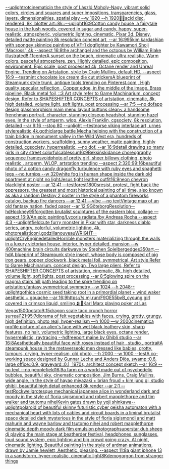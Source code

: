[--uplight](https://www.ebank.nz/aiartgenerator?category=--uplight)[rot](https://www.ebank.nz/aiartgenerator?category=rot)[cinematic](https://www.ebank.nz/aiartgenerator?category=cinematic)[in the style of László Moholy-Nagy, vibrant solid colors, circles and squares and super impositions, transparencies, glass, layers,  dimensionalities, spatial play --w 1920 --h 1920](https://www.ebank.nz/aiartgenerator?category=in%20the%20style%20of%20L%C3%A1szl%C3%B3%20Moholy-Nagy%2C%20vibrant%20solid%20colors%2C%20circles%20and%20squares%20and%20super%20impositions%2C%20transparencies%2C%20glass%2C%20layers%2C%20%20dimensionalities%2C%20spatial%20play%20--w%201920%20--h%201920)[🤖💀](https://www.ebank.nz/aiartgenerator?category=%F0%9F%A4%96%F0%9F%92%80)[acid disc, rendered, 8k, blotter art](https://www.ebank.nz/aiartgenerator?category=acid%20disc%2C%20rendered%2C%208k%2C%20blotter%20art)[::8k::](https://www.ebank.nz/aiartgenerator?category=%3A%3A8k%3A%3A)[--uplight](https://www.ebank.nz/aiartgenerator?category=--uplight)[16:9](https://www.ebank.nz/aiartgenerator?category=16%3A9)[Cotton candy house, a fairytale house in the lush woods, covered in sugar and candy, happy, super-realistic, atmospheric, volumetric lighting, cinematic, Pixar 3d, Disney, detailed matte painting 8k resolution concept art, --ar 16:9](https://www.ebank.nz/aiartgenerator?category=Cotton%20candy%20house%2C%20a%20fairytale%20house%20in%20the%20lush%20woods%2C%20covered%20in%20sugar%20and%20candy%2C%20happy%2C%20super-realistic%2C%20atmospheric%2C%20volumetric%20lighting%2C%20cinematic%2C%20Pixar%203d%2C%20Disney%2C%20detailed%20matte%20painting%208k%20resolution%20concept%20art%2C%20--ar%2016%3A9)[95](https://www.ebank.nz/aiartgenerator?category=95)[kim kardashian with spongey skin](https://www.ebank.nz/aiartgenerator?category=kim%20kardashian%20with%20spongey%20skin)[nice painting of VF-1 dogfighter by Kawamori Shoji 'Macross', 4k --aspect 16:8](https://www.ebank.nz/aiartgenerator?category=nice%20painting%20of%20VF-1%20dogfighter%20by%20Kawamori%20Shoji%20%27Macross%27%2C%204k%20--aspect%2016%3A8)[the archangel and the octopus by William Blake illustrated](https://www.ebank.nz/aiartgenerator?category=the%20archangel%20and%20the%20octopus%20by%20William%20Blake%20illustrated)[8:11](https://www.ebank.nz/aiartgenerator?category=8%3A11)[center](https://www.ebank.nz/aiartgenerator?category=center)[A sunset on the beach, cinematic ultra realistic. Warm colors, peaceful atmosphere, zen. Highly detailed, epic composition, environment. Epic scale, post processed 4k, Octane render and Unreal Engine. Trending on Artstation, style by Craig Mullins, default HD, --aspect 16:9 --test](https://www.ebank.nz/aiartgenerator?category=A%20sunset%20on%20the%20beach%2C%20cinematic%20ultra%20realistic.%20Warm%20colors%2C%20peaceful%20atmosphere%2C%20zen.%20Highly%20detailed%2C%20epic%20composition%2C%20environment.%20Epic%20scale%2C%20post%20processed%204k%2C%20Octane%20render%20and%20Unreal%20Engine.%20Trending%20on%20Artstation%2C%20style%20by%20Craig%20Mullins%2C%20default%20HD%2C%20--aspect%2016%3A9%20--test)[mint chocolate ice cream,die cut stickers](https://www.ebank.nz/aiartgenerator?category=mint%20chocolate%20ice%20cream%2Cdie%20cut%20stickers)[A blueprint of Steampunk style trunk,   antique tools trending on Pinterest.com  , High quality specular reflection , Copper  edge, in the middle of the image, Brass pipeline,  Black metal foil,  ::3  Art style refer to Game Machinarium.  concept design, Refer to SHAPESHIFTER CONCEPTS  of artstation, cinematic,  8k, high detailed,  volume light,  soft lights,  post processing    --ar 7:5   --no dof](https://www.ebank.nz/aiartgenerator?category=A%20blueprint%20of%20Steampunk%20style%20trunk%2C%20%20%20antique%20tools%20trending%20on%20Pinterest.com%20%20%2C%20High%20quality%20specular%20reflection%20%2C%20Copper%20%20edge%2C%20in%20the%20middle%20of%20the%20image%2C%20Brass%20pipeline%2C%20%20Black%20metal%20foil%2C%20%20%3A%3A3%20%20Art%20style%20refer%20to%20Game%20Machinarium.%20%20concept%20design%2C%20Refer%20to%20SHAPESHIFTER%20CONCEPTS%20%20of%20artstation%2C%20cinematic%2C%20%208k%2C%20high%20detailed%2C%20%20volume%20light%2C%20%20soft%20lights%2C%20%20post%20processing%20%20%20%20--ar%207%3A5%20%20%20--no%20dof)[app design glassmorphism main menu layout buttons clean](https://www.ebank.nz/aiartgenerator?category=app%20design%20glassmorphism%20main%20menu%20layout%20buttons%20clean)[< a handsome frenchman portrait, character, stunning closeup headshot, stunning hazel eyes, in the style of artgerm, wlop, Alexis Franklin, cgsociety, 8k resolution, detailed --ar 9:16 --stop 80 --uplight --test](https://www.ebank.nz/aiartgenerator?category=%3C%20a%20handsome%20frenchman%20portrait%2C%20character%2C%20stunning%20closeup%20headshot%2C%20stunning%20hazel%20eyes%2C%20in%20the%20style%20of%20artgerm%2C%20wlop%2C%20Alexis%20Franklin%2C%20cgsociety%2C%208k%20resolution%2C%20detailed%20--ar%209%3A16%20--stop%2080%20--uplight%20--test)[norse viking interlace art, urnes style](https://www.ebank.nz/aiartgenerator?category=norse%20viking%20interlace%20art%2C%20urnes%20style)[realistic,4k,gothic](https://www.ebank.nz/aiartgenerator?category=realistic%2C4k%2Cgothic)[large battle Mecha helping with the construction of a train bridge in monument valley in the Wild West era, hundreds of construction workers, scaffolding, sunny weather, matte painting, highly detailed, cgsociety, hyperrealistic, --no dof, --ar 16:9](https://www.ebank.nz/aiartgenerator?category=large%20battle%20Mecha%20helping%20with%20the%20construction%20of%20a%20train%20bridge%20in%20monument%20valley%20in%20the%20Wild%20West%20era%2C%20hundreds%20of%20construction%20workers%2C%20scaffolding%2C%20sunny%20weather%2C%20matte%20painting%2C%20highly%20detailed%2C%20cgsociety%2C%20hyperrealistic%2C%20--no%20dof%2C%20--ar%2016%3A9)[detail drawing so many girls in city street colorful](https://www.ebank.nz/aiartgenerator?category=detail%20drawing%20so%20many%20girls%20in%20city%20street%20colorful)[cables](https://www.ebank.nz/aiartgenerator?category=cables)[sun](https://www.ebank.nz/aiartgenerator?category=sun)[16:9](https://www.ebank.nz/aiartgenerator?category=16%3A9)[Beksiński](https://www.ebank.nz/aiartgenerator?category=Beksi%C5%84ski)[dance choreography sequence frames](https://www.ebank.nz/aiartgenerator?category=dance%20choreography%20sequence%20frames)[void](https://www.ebank.nz/aiartgenerator?category=void)[photo of pretty girl, sheer billowy clothing, photo realistic , artgerm, WLOP, artstation trending --aspect 2:3](https://www.ebank.nz/aiartgenerator?category=photo%20of%20pretty%20girl%2C%20sheer%20billowy%20clothing%2C%20photo%20realistic%20%2C%20artgerm%2C%20WLOP%2C%20artstation%20trending%20--aspect%202%3A3)[20:9](https://www.ebank.nz/aiartgenerator?category=20%3A9)[9:16](https://www.ebank.nz/aiartgenerator?category=9%3A16)[beautiful photo of a cotton candy dragonfly turbulence with ruby eyes and spaghetti legs --no turnips --w 320](https://www.ebank.nz/aiartgenerator?category=beautiful%20photo%20of%20a%20cotton%20candy%20dragonfly%20turbulence%20with%20ruby%20eyes%20and%20spaghetti%20legs%20--no%20turnips%20--w%20320)[white fog in human shape inside the dark old apartment at night no light](https://www.ebank.nz/aiartgenerator?category=white%20fog%20in%20human%20shape%20inside%20the%20dark%20old%20apartment%20at%20night%20no%20light)[Jesus tight leather outfit](https://www.ebank.nz/aiartgenerator?category=Jesus%20tight%20leather%20outfit)[16:9](https://www.ebank.nz/aiartgenerator?category=16%3A9)[neon chevron blacklight poster —ar 12:41 —test](https://www.ebank.nz/aiartgenerator?category=neon%20chevron%20blacklight%20poster%20%E2%80%94ar%2012%3A41%20%E2%80%94test)[forest](https://www.ebank.nz/aiartgenerator?category=forest)[1800s](https://www.ebank.nz/aiartgenerator?category=1800s)[resist, protest, fight back the oppressors, the greatest and most historical painting of all time, also known as aka a random Destiny 2 poster in the style of a phantom fireworks catalog, backup fire dancers —ar 12:41 —vibe —no text](https://www.ebank.nz/aiartgenerator?category=resist%2C%20protest%2C%20fight%20back%20the%20oppressors%2C%20the%20greatest%20and%20most%20historical%20painting%20of%20all%20time%2C%20also%20known%20as%20aka%20a%20random%20Destiny%202%20poster%20in%20the%20style%20of%20a%20phantom%20fireworks%20catalog%2C%20backup%20fire%20dancers%20%E2%80%94ar%2012%3A41%20%E2%80%94vibe%20%E2%80%94no%20text)[Vintage map of an old fantasy nation, faded paper --ar 12:9](https://www.ebank.nz/aiartgenerator?category=Vintage%20map%20of%20an%20old%20fantasy%20nation%2C%20faded%20paper%20--ar%2012%3A9)[Göteborg](https://www.ebank.nz/aiartgenerator?category=G%C3%B6teborg)[Resolution](https://www.ebank.nz/aiartgenerator?category=Resolution)[--hd](https://www.ebank.nz/aiartgenerator?category=--hd)[Hockney](https://www.ebank.nz/aiartgenerator?category=Hockney)[95](https://www.ebank.nz/aiartgenerator?category=95)[forgotten brutalist sculptures of the eastern bloc, collage —aspect 16:9](https://www.ebank.nz/aiartgenerator?category=forgotten%20brutalist%20sculptures%20of%20the%20eastern%20bloc%2C%20collage%20%E2%80%94aspect%2016%3A9)[/An epic painting/Lycoris radiata /by Andreas Rocha     --aspect 4:3 --uplight](https://www.ebank.nz/aiartgenerator?category=/An%20epic%20painting/Lycoris%20radiata%20/by%20Andreas%20Rocha%20%20%20%20%20--aspect%204%3A3%20--uplight)[field](https://www.ebank.nz/aiartgenerator?category=field)[cute furry monster in Pixar with star, darkness diablo series, angry, colorful, volumetric lighting, 4k, photorealistic](https://www.ebank.nz/aiartgenerator?category=cute%20furry%20monster%20in%20Pixar%20with%20star%2C%20darkness%20diablo%20series%2C%20angry%2C%20colorful%2C%20volumetric%20lighting%2C%204k%2C%20photorealistic)[oni,godzilla](https://www.ebank.nz/aiartgenerator?category=oni%2Cgodzilla)[nouveau](https://www.ebank.nz/aiartgenerator?category=nouveau)[WRIGHT](https://www.ebank.nz/aiartgenerator?category=WRIGHT)[--uplight](https://www.ebank.nz/aiartgenerator?category=--uplight)[CryEngine](https://www.ebank.nz/aiartgenerator?category=CryEngine)[detailed](https://www.ebank.nz/aiartgenerator?category=detailed)[Horrible monsters materializing through the walls in a luxury victorian house, interior, hyper detailed, mansion --w 400](https://www.ebank.nz/aiartgenerator?category=Horrible%20monsters%20materializing%20through%20the%20walls%20in%20a%20luxury%20victorian%20house%2C%20interior%2C%20hyper%20detailed%2C%20mansion%20--w%20400)[machine brain circuits darkwave by Stephen Spielberg](https://www.ebank.nz/aiartgenerator?category=machine%20brain%20circuits%20darkwave%20by%20Stephen%20Spielberg)[edges](https://www.ebank.nz/aiartgenerator?category=edges)[350](https://www.ebank.nz/aiartgenerator?category=350)[art,](https://www.ebank.nz/aiartgenerator?category=art%2C)[--hd](https://www.ebank.nz/aiartgenerator?category=--hd)[A blueprint of Steampunk style insect,   whose body is composed of pig iron gears, copper clockwork, black metal foil, symmetrical, Art style Refer to Game Machinarium.  concept design, Two large pliers, Refer to SHAPESHIFTER CONCEPTS  of artstation, cinematic,  8k, high detailed,  volume light,  soft lights,  post processing    --ar 8:5](https://www.ebank.nz/aiartgenerator?category=A%20blueprint%20of%20Steampunk%20style%20insect%2C%20%20%20whose%20body%20is%20composed%20of%20pig%20iron%20gears%2C%20copper%20clockwork%2C%20black%20metal%20foil%2C%20symmetrical%2C%20Art%20style%20Refer%20to%20Game%20Machinarium.%20%20concept%20design%2C%20Two%20large%20pliers%2C%20Refer%20to%20SHAPESHIFTER%20CONCEPTS%20%20of%20artstation%2C%20cinematic%2C%20%208k%2C%20high%20detailed%2C%20%20volume%20light%2C%20%20soft%20lights%2C%20%20post%20processing%20%20%20%20--ar%208%3A5)[glowing spire on the magma stairs hill,path leading to the spire,trending on artstation,fantasy,symmetrical,symmetry --w 1024 --h 2048](https://www.ebank.nz/aiartgenerator?category=glowing%20spire%20on%20the%20magma%20stairs%20hill%2Cpath%20leading%20to%20the%20spire%2Ctrending%20on%20artstation%2Cfantasy%2Csymmetrical%2Csymmetry%20--w%201024%20--h%202048)[--uplight](https://www.ebank.nz/aiartgenerator?category=--uplight)[gothic](https://www.ebank.nz/aiartgenerator?category=gothic)[](https://www.ebank.nz/aiartgenerator?category=)[a cosmic seed taking root in a primordial planet + wind waker aesthetic + gouache --ar 16:9](https://www.ebank.nz/aiartgenerator?category=a%20cosmic%20seed%20taking%20root%20in%20a%20primordial%20planet%20%2B%20wind%20waker%20aesthetic%20%2B%20gouache%20--ar%2016%3A9)[<https://s.mj.run/F9OE55bvB_c>](https://www.ebank.nz/aiartgenerator?category=%3Chttps%3A//s.mj.run/F9OE55bvB_c%3E)[young girl covered in crimson liquid, smiling 🫂👧](https://www.ebank.nz/aiartgenerator?category=young%20girl%20covered%20in%20crimson%20liquid%2C%20smiling%20%F0%9F%AB%82%F0%9F%91%A7)[Karl Marx playing poker at Las Vegas](https://www.ebank.nz/aiartgenerator?category=Karl%20Marx%20playing%20poker%20at%20Las%20Vegas)[1500](https://www.ebank.nz/aiartgenerator?category=1500)[potato](https://www.ebank.nz/aiartgenerator?category=potato)[9:15](https://www.ebank.nz/aiartgenerator?category=9%3A15)[dragon scale taco crunch horror surreal](https://www.ebank.nz/aiartgenerator?category=dragon%20scale%20taco%20crunch%20horror%20surreal)[1](https://www.ebank.nz/aiartgenerator?category=1)[21:9](https://www.ebank.nz/aiartgenerator?category=21%3A9)[5:7](https://www.ebank.nz/aiartgenerator?category=5%3A7)[diorama of felt vegetables with faces, crying, grotty, grungy, high definition, photo real, hyper-realism —h 1000 —w 2000](https://www.ebank.nz/aiartgenerator?category=diorama%20of%20felt%20vegetables%20with%20faces%2C%20crying%2C%20grotty%2C%20grungy%2C%20high%20definition%2C%20photo%20real%2C%20hyper-realism%20%E2%80%94h%201000%20%E2%80%94w%202000)[cinematic](https://www.ebank.nz/aiartgenerator?category=cinematic)[a profile picture of an alien's face with wet black leathery skin, sharp features, no hair, volumetric lighting, large black eyes, octane render, hyperrealistic, raytracing --hd](https://www.ebank.nz/aiartgenerator?category=a%20profile%20picture%20of%20an%20alien%27s%20face%20with%20wet%20black%20leathery%20skin%2C%20sharp%20features%2C%20no%20hair%2C%20volumetric%20lighting%2C%20large%20black%20eyes%2C%20octane%20render%2C%20hyperrealistic%2C%20raytracing%20--hd)[freeport maine by Ghibli studio --ar 16:8](https://www.ebank.nz/aiartgenerator?category=freeport%20maine%20by%20Ghibli%20studio%20--ar%2016%3A8)[Aesthetically beautiful face with roses instead of hair , studio , portrait](https://www.ebank.nz/aiartgenerator?category=Aesthetically%20beautiful%20face%20with%20roses%20instead%20of%20hair%20%2C%20studio%20%2C%20portrait)[A steampunk house in the metaverse](https://www.ebank.nz/aiartgenerator?category=A%20steampunk%20house%20in%20the%20metaverse)[old men dressed like babies, grotty, tumours, crying, hyper-realism, old photo, --h 2000 --w 1000 --test](https://www.ebank.nz/aiartgenerator?category=old%20men%20dressed%20like%20babies%2C%20grotty%2C%20tumours%2C%20crying%2C%20hyper-realism%2C%20old%20photo%2C%20--h%202000%20--w%201000%20--test)[A co-working space designed by Gunnar Leche and Anders Diös, swamp::0.6, large office::0.9, graveyard::0.1, 1970s, architect concept sketch --ar 16:9 --no text --no people](https://www.ebank.nz/aiartgenerator?category=A%20co-working%20space%20designed%20by%20Gunnar%20Leche%20and%20Anders%20Di%C3%B6s%2C%20swamp%3A%3A0.6%2C%20large%20office%3A%3A0.9%2C%20graveyard%3A%3A0.1%2C%201970s%2C%20architect%20concept%20sketch%20--ar%2016%3A9%20--no%20text%20--no%20people)[field](https://www.ebank.nz/aiartgenerator?category=field)[16:9](https://www.ebank.nz/aiartgenerator?category=16%3A9)[a farm on a world made out of psychedelic bubbles, beautiful sky, cinematic composition, Jim Burns, Craig Mullins, wide angle, in the style of hayao miyazaki + brian froud + kim jung gi, studio ghibli, beautiful high detail enhanced 8k render --ar 2:1 --test](https://www.ebank.nz/aiartgenerator?category=a%20farm%20on%20a%20world%20made%20out%20of%20psychedelic%20bubbles%2C%20beautiful%20sky%2C%20cinematic%20composition%2C%20Jim%20Burns%2C%20Craig%20Mullins%2C%20wide%20angle%2C%20in%20the%20style%20of%20hayao%20miyazaki%20%2B%20brian%20froud%20%2B%20kim%20jung%20gi%2C%20studio%20ghibli%2C%20beautiful%20high%20detail%20enhanced%208k%20render%20--ar%202%3A1%20--test)[Rockwell](https://www.ebank.nz/aiartgenerator?category=Rockwell)[grotesque mechanical japanese alice in wonderland dark and moody in the style of floria sigismondi and robert mapplethorpe and tim walker and tsutomu nihei](https://www.ebank.nz/aiartgenerator?category=grotesque%20mechanical%20japanese%20alice%20in%20wonderland%20dark%20and%20moody%20in%20the%20style%20of%20floria%20sigismondi%20and%20robert%20mapplethorpe%20and%20tim%20walker%20and%20tsutomu%20nihei)[Kevin gates drawn by yoji shinkawa](https://www.ebank.nz/aiartgenerator?category=Kevin%20gates%20drawn%20by%20yoji%20shinkawa)[--uplight](https://www.ebank.nz/aiartgenerator?category=--uplight)[polaroid of beautiful skinny futuristic cyber geisha automaton with a mechanical heart with lots of cables and circuit boards in a liminal brutalist space detailed dark mysterious in the style of floria sigismondi and matt mahurin and wayne barlow and tsutomo nihei and robert mapplethorpe cinematic depth moody dark film emulsion photograph](https://www.ebank.nz/aiartgenerator?category=polaroid%20of%20beautiful%20skinny%20futuristic%20cyber%20geisha%20automaton%20with%20a%20mechanical%20heart%20with%20lots%20of%20cables%20and%20circuit%20boards%20in%20a%20liminal%20brutalist%20space%20detailed%20dark%20mysterious%20in%20the%20style%20of%20floria%20sigismondi%20and%20matt%20mahurin%20and%20wayne%20barlow%20and%20tsutomo%20nihei%20and%20robert%20mapplethorpe%20cinematic%20depth%20moody%20dark%20film%20emulsion%20photograph)[superstar dub sheep dj playing the main stage at beatherder festival, headphones, sunglasses,  loud sound system, epic lighting and big crowd going crazy. At night, cinematic lighting, Beautiful painting In the style of ardman animations, drawn by Jamie hewlett, Aesthetic, pleasing. --aspect 11:8](https://www.ebank.nz/aiartgenerator?category=superstar%20dub%20sheep%20dj%20playing%20the%20main%20stage%20at%20beatherder%20festival%2C%20headphones%2C%20sunglasses%2C%20%20loud%20sound%20system%2C%20epic%20lighting%20and%20big%20crowd%20going%20crazy.%20At%20night%2C%20cinematic%20lighting%2C%20Beautiful%20painting%20In%20the%20style%20of%20ardman%20animations%2C%20drawn%20by%20Jamie%20hewlett%2C%20Aesthetic%2C%20pleasing.%20--aspect%2011%3A8)[a giant iphone 13 in a sandstorm, hyper-realistic, cinematic light](https://www.ebank.nz/aiartgenerator?category=a%20giant%20iphone%2013%20in%20a%20sandstorm%2C%20hyper-realistic%2C%20cinematic%20light)[8K](https://www.ebank.nz/aiartgenerator?category=8K)[demogorgon from stranger things](https://www.ebank.nz/aiartgenerator?category=demogorgon%20from%20stranger%20things)
